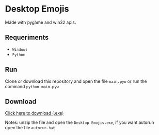 # Desktop Emojis

Made with pygame and win32 apis.

## Requeriments

- ```Windows```
- ```Python```

## Run

Clone or download this repository and open the file ```main.pyw``` or run the command ```python main.pyw```

## Download

[Click here to download (.exe)](https://github.com/lullaby6/Desktop-Emojis/releases/download/v1.0/Desktop.Emojis.zip)

Notes: unzip the file and open the ```Desktop Emojis.exe```, if you want autorun open the file ```autorun.bat```